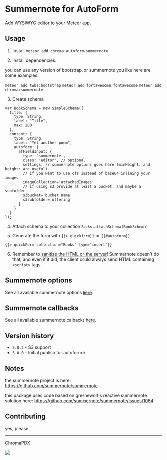 Summernote for AutoForm
=======================

Add WYSIWYG editor to your Meteor app.

## Usage

1) Install `meteor add chroma:autoform-summernote`

2) Install dependencies:

you can use any version of bootstrap, or summernote you like here are some examples:

`meteor add twbs:bootstrap`
`meteor add fortawesome:fontawesome`
`meteor add chroma:summernote`

3) Create schema

```
var BookSchema = new SimpleSchema({
  title: {
    type: String,
    label: "Title",
    max: 200
  },
  content: {
    type: String,
    label: "Yet another poem",
    autoform: {
      afFieldInput: {
        type: 'summernote',
        class: 'editor', // optional
        settings: // summernote options goes here (minHeight: and height: are useful)
        // if you want to use cfs instead of base64 inlining your images
        imageCollection='attachedImages'
        // if using s3 provide at least a bucket, and maybe a subfolder
        s3bucket='bucket name'
        s3subfolder='offering'
      }
    }
  }
});
```

4) Attach schema to your collection `Books.attachSchema(BookSchema)`

5) Generate the form with `{{> quickform}}` or `{{#autoform}}`

```
{{> quickForm collection="Books" type="insert"}}
```

6) Remember to [sanitize the HTML on the server](https://atmospherejs.com/?q=sanitize)! Summernote doesn't do that, and even if it did, the client could always send HTML containing `<script>` tags.

## Summernote options

See all available summernote options [here](http://summernote.org/#/deep-dive#api).

## Summernote callbacks

See all available summernote calbacks [here](http://summernote.org/#/deep-dive#callbacks).

## Version history

- `5.0.2` - S3 support
- `5.0.0` - Initial publish for autoform 5.

## Notes

the summernote project is here:
https://github.com/summernote/summernote

this package uses code based on greenewolf's reactive summernote solution here:
https://github.com/summernote/summernote/issues/1064

## Contributing

yes, please.

***

[ChromaPDX](http://github.com/ChromaPDX)

![](https://avatars0.githubusercontent.com/u/5441664?v=3&s=90)
